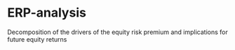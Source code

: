 # ERP-analysis
Decomposition of the drivers of the equity risk premium and implications for future equity returns
